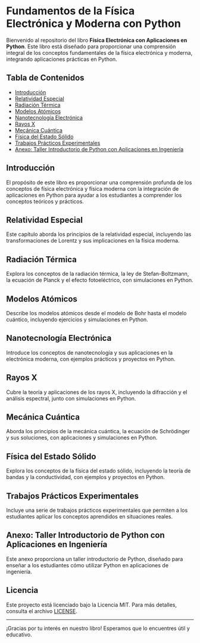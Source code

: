 # Fundamentos de la Física Electrónica y Moderna con Python 

Bienvenido al repositorio del libro **Física Electrónica con Aplicaciones en Python**. Este libro está diseñado para proporcionar una comprensión integral de los conceptos fundamentales de la física electrónica y moderna, integrando aplicaciones prácticas en Python.

## Tabla de Contenidos

- [Introducción](#introducción)
- [Relatividad Especial](#relatividad-especial)
- [Radiación Térmica](#radiación-térmica)
- [Modelos Atómicos](#modelos-atómicos)
- [Nanotecnología Electrónica](#nanotecnología-electrónica)
- [Rayos X](#rayos-x)
- [Mecánica Cuántica](#mecánica-cuántica)
- [Física del Estado Sólido](#física-del-estado-sólido)
- [Trabajos Prácticos Experimentales](#trabajos-prácticos-experimentales)
- [Anexo: Taller Introductorio de Python con Aplicaciones en Ingeniería](#anexo-taller-introductorio-de-python-con-aplicaciones-en-ingeniería)

## Introducción

El propósito de este libro es proporcionar una comprensión profunda de los conceptos de física electrónica y física moderna con la integración de aplicaciones en Python para ayudar a los estudiantes a comprender los conceptos teóricos y prácticos.

## Relatividad Especial

Este capítulo aborda los principios de la relatividad especial, incluyendo las transformaciones de Lorentz y sus implicaciones en la física moderna.

## Radiación Térmica

Explora los conceptos de la radiación térmica, la ley de Stefan-Boltzmann, la ecuación de Planck y el efecto fotoeléctrico, con simulaciones en Python.

## Modelos Atómicos

Describe los modelos atómicos desde el modelo de Bohr hasta el modelo cuántico, incluyendo ejercicios y simulaciones en Python.

## Nanotecnología Electrónica

Introduce los conceptos de nanotecnología y sus aplicaciones en la electrónica moderna, con ejemplos prácticos y proyectos en Python.

## Rayos X

Cubre la teoría y aplicaciones de los rayos X, incluyendo la difracción y el análisis espectral, junto con simulaciones en Python.

## Mecánica Cuántica

Aborda los principios de la mecánica cuántica, la ecuación de Schrödinger y sus soluciones, con aplicaciones y simulaciones en Python.

## Física del Estado Sólido

Explora los conceptos de la física del estado sólido, incluyendo la teoría de bandas y la conductividad, con ejemplos y proyectos en Python.

## Trabajos Prácticos Experimentales

Incluye una serie de trabajos prácticos experimentales que permiten a los estudiantes aplicar los conceptos aprendidos en situaciones reales.

## Anexo: Taller Introductorio de Python con Aplicaciones en Ingeniería

Este anexo proporciona un taller introductorio de Python, diseñado para enseñar a los estudiantes cómo utilizar Python en aplicaciones de ingeniería.

## Licencia

Este proyecto está licenciado bajo la Licencia MIT. Para más detalles, consulta el archivo [LICENSE](LICENSE).

---

¡Gracias por tu interés en nuestro libro! Esperamos que lo encuentres útil y educativo.
